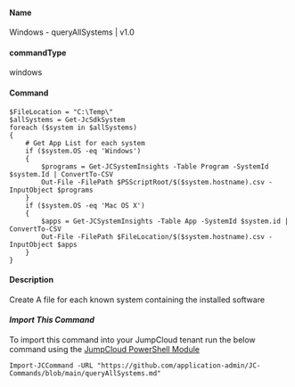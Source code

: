 #### Name

Windows - queryAllSystems | v1.0

#### commandType

windows

#### Command

```
$FileLocation = "C:\Temp\"
$allSystems = Get-JcSdkSystem
foreach ($system in $allSystems)
{
    # Get App List for each system
    if ($system.OS -eq 'Windows')
    {
        $programs = Get-JCSystemInsights -Table Program -SystemId $system.Id | ConvertTo-CSV
        Out-File -FilePath $PSScriptRoot/$($system.hostname).csv -InputObject $programs
    }
    if ($system.OS -eq 'Mac OS X')
    {
        $apps = Get-JCSystemInsights -Table App -SystemId $system.id | ConvertTo-CSV
        Out-File -FilePath $FileLocation/$($system.hostname).csv -InputObject $apps
    }
}
```

#### Description

Create A file for each known system containing the installed software

#### *Import This Command*

To import this command into your JumpCloud tenant run the below command using the [JumpCloud PowerShell Module](https://github.com/TheJumpCloud/support/wiki/Installing-the-JumpCloud-PowerShell-Module)

```
Import-JCCommand -URL "https://github.com/application-admin/JC-Commands/blob/main/queryAllSystems.md"
